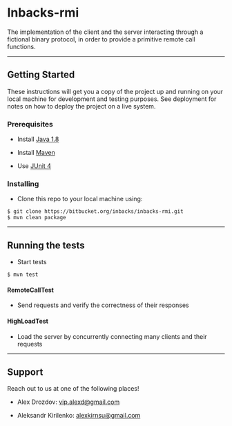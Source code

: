 # Inbacks-rmi

The implementation of the client and the server interacting through a fictional binary protocol, in order to provide a primitive remote call functions.

---

## Getting Started

These instructions will get you a copy of the project up and running on your local machine for development and testing purposes. See deployment for notes on how to deploy the project on a live system.

### Prerequisites

- Install [Java 1.8](http://www.oracle.com/technetwork/java/javase/downloads/jdk8-downloads-2133151.html)

- Install [Maven](https://maven.apache.org/)

- Use [JUnit 4](https://junit.org/junit4/)

### Installing

- Clone this repo to your local machine using:
```
$ git clone https://bitbucket.org/inbacks/inbacks-rmi.git
$ mvn clean package
```

---

## Running the tests

- Start tests
```
$ mvn test
```

#### RemoteCallTest

- Send requests and verify the correctness of their responses

#### HighLoadTest

- Load the server by concurrently connecting many clients and their requests

---

## Support

Reach out to us at one of the following places!

- Alex Drozdov: [vip.alexd@gmail.com](mailto:vip.alexd@gmail.com)

- Aleksandr Kirilenko: [alexkirnsu@gmail.com](mailto:alexkirnsu@gmail.com)